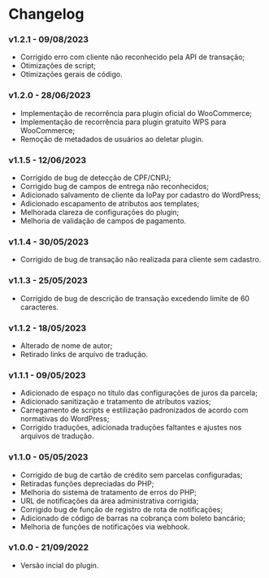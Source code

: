 # Changelog

### v1.2.1 - 09/08/2023
* Corrigido erro com cliente não reconhecido pela API de transação;
* Otimizações de script;
* Otimizações gerais de código.

### v1.2.0 - 28/06/2023
* Implementação de recorrência para plugin oficial do WooCommerce;
* Implementação de recorrência para plugin gratuito WPS para WooCommerce;
* Remoção de metadados de usuários ao deletar plugin.

### v1.1.5 - 12/06/2023
* Corrigido de bug de detecção de CPF/CNPJ;
* Corrigido bug de campos de entrega não reconhecidos;
* Adicionado salvamento de cliente da IoPay por cadastro do WordPress;
* Adicionado escapamento de atributos aos templates;
* Melhorada clareza de configurações do plugin;
* Melhoria de validação de campos de pagamento.

### v1.1.4 - 30/05/2023
* Corrigido de bug de transação não realizada para cliente sem cadastro.

### v1.1.3 - 25/05/2023
* Corrigido de bug de descrição de transação excedendo limite de 60 caracteres.

### v1.1.2 - 18/05/2023
* Alterado de nome de autor;
* Retirado links de arquivo de tradução.

### v1.1.1 - 09/05/2023
* Adicionado de espaço no título das configurações de juros da parcela;
* Adicionado sanitização e tratamento de atributos vazios;
* Carregamento de scripts e estilização padronizados de acordo com normativas do WordPress;
* Corrigido traduções, adicionada traduções faltantes e ajustes nos arquivos de tradução.

### v1.1.0 - 05/05/2023
* Corrigido de bug de cartão de crédito sem parcelas configuradas;
* Retiradas funções depreciadas do PHP;
* Melhoria do sistema de tratamento de erros do PHP;
* URL de notificações da área administrativa corrigida;
* Corrigido bug de função de registro de rota de notificações;
* Adicionado de código de barras na cobrança com boleto bancário;
* Melhoria de funções de notificações via webhook.
### v1.0.0 - 21/09/2022
- Versão incial do plugin.